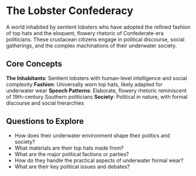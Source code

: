 # The Lobster Confederacy

A world inhabited by sentient lobsters who have adopted the refined fashion of top hats and the eloquent, flowery rhetoric of Confederate-era politicians. These crustacean citizens engage in political discourse, social gatherings, and the complex machinations of their underwater society.

## Core Concepts

**The Inhabitants**: Sentient lobsters with human-level intelligence and social complexity
**Fashion**: Universally worn top hats, likely adapted for underwater wear
**Speech Patterns**: Elaborate, flowery rhetoric reminiscent of 19th-century Southern politicians
**Society**: Political in nature, with formal discourse and social hierarchies

## Questions to Explore
- How does their underwater environment shape their politics and society?
- What materials are their top hats made from? 
- What are the major political factions or parties?
- How do they handle the practical aspects of underwater formal wear?
- What are their key political issues and debates?